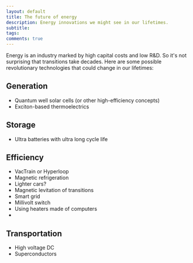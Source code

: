 ```yaml
---
layout: default
title: The future of energy
description: Energy innovations we might see in our lifetimes.
subtitle:
tags:
comments: true
---
```


Energy is an industry marked by high capital costs and low R&D. So it's not surprising that transitions take decades. Here are some possible revolutionary technologies that could change in our lifetimes:

## Generation

* Quantum well solar cells (or other high-efficiency concepts)
* Exciton-based thermoelectrics

## Storage

* Ultra batteries with ultra long cycle life

## Efficiency

* VacTrain or Hyperloop
* Magnetic refrigeration
* Lighter cars?
* Magnetic levitation of transitions
* Smart grid
* Millivolt switch
* Using heaters made of computers
*

## Transportation

* High voltage DC
* Superconductors
